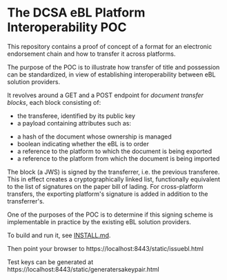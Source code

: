The DCSA eBL Platform Interoperability POC
==========================================

This repository contains a proof of concept of a format for an electronic endorsement chain and how to transfer it across platforms.

The purpose of the POC is to illustrate how transfer of title and possession can be standardized, in view of establishing interoperability between eBL solution providers.

It revolves around a GET and a POST endpoint for *document transfer blocks*, each block consisting of:

 * the transferee, identified by its public key
 * a payload containing attributes such as:
  - a hash of the document whose ownership is managed
  - boolean indicating whether the eBL is to order
  - a reference to the platform to which the document is being exported
  - a reference to the platform from which the document is being imported

The block (a JWS) is signed by the transferrer, i.e. the previous transferee. This in effect creates a cryptographically linked list, functionally equivalent to the list of signatures on the paper bill of lading. For cross-platform transfers, the exporting platform's signature is added in addition to the transferrer's.

One of the purposes of the POC is to determine if this signing scheme is implementable in practice by the existing eBL solution providers.

To build and run it, see [INSTALL.md](INSTALL.md).

Then point your browser to https://localhost:8443/static/issuebl.html

Test keys can be generated at https://localhost:8443/static/generatersakeypair.html
